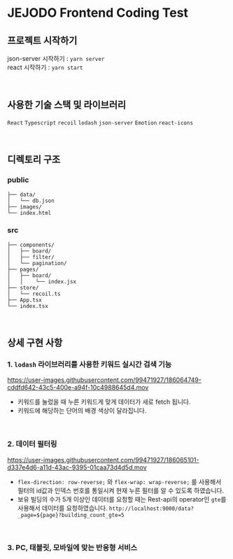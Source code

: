 # JEJODO Frontend Coding Test

## 프로젝트 시작하기
json-server 시작하기 : `yarn server`<br/>
react 시작하기 : `yarn start`

<br/>

## 사용한 기술 스택 및 라이브러리
`React` `Typescript` `recoil` `lodash`  `json-server` `Emotion` `react-icons`

<br/>

## 디렉토리 구조
### public

```
├── data/
│   └── db.json
├── images/
└── index.html

```

### src

```
├── components/
│   ├── board/
│   ├── filter/
│   └── pagination/
├── pages/
│   ├── board/
│   │    └── index.jsx
├── store/
│   └── recoil.ts
├── App.tsx
└── index.tsx

```

<br/>

## 상세 구현 사항


### 1. `lodash` 라이브러리를 사용한 키워드 실시간 검색 기능

https://user-images.githubusercontent.com/99471927/186064749-cddfd642-43c5-400e-a94f-10c4988645d4.mov

  - 키워드를 눌렀을 때 누른 키워드게 맞게 데이터가 새로 fetch 됩니다.
  - 키워드에 해당하는 단어의 배경 색상이 달라집니다. 
  
<br/>

### 2. 데이터 필터링

https://user-images.githubusercontent.com/99471927/186065101-d337e4d6-a11d-43ac-9395-01caa73d4d5d.mov

- `flex-direction: row-reverse;` 와 `flex-wrap: wrap-reverse;` 를 사용해서 필터의 id값과 인덱스 번호를 통일시켜 현재 누른 필터를 알 수 있도록 하였습니다. 
- 보유 빌딩의 수가 5개 이상인 데이터를 요청할 때는 Rest-api의 operator인 `gte`를 사용해서 데이터를 요청하였습니다. 
`http://localhost:9000/data?_page=${page}?building_count_gte=5`


<br/>

### 3. PC, 태블릿, 모바일에 맞는 반응형 서비스 

